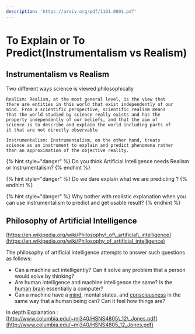 ```yaml
---
description: 'https://arxiv.org/pdf/1101.0891.pdf'
---
```


# To Explain or To Predict\(Instrumentalism vs Realism\)

## Instrumentalism vs Realism

Two different ways science is viewed philosophically

```
Realism: Realism, at the most general level, is the view that 
there are entities in this world that exist independently of our
mind. From a scientific perspective, scientific realism means 
that the world studied by science really exists and has the 
property independently of our beliefs, and that the aim of 
science is to describe and explain the world including parts of 
it that are not directly observable

```

```
Instrumentalism: Instrumentalism, on the other hand, treats
science as an instrument to explain and predict phenomena rather
than an approximation of the objective reality.
```

{% hint style="danger" %}
Do you think Artificial Intelligence needs Realism or Instrumentalism?
{% endhint %}

{% hint style="danger" %}
Do we dare explain what we are predicting ?
{% endhint %}

{% hint style="danger" %}
Why bother with realistic explanation when you can use instrumentalism  to predict and get usable result? 
{% endhint %}

## Philosophy of Artificial Intelligence

[https://en.wikipedia.org/wiki/Philosophy\_of\_artificial\_intelligence](https://en.wikipedia.org/wiki/Philosophy_of_artificial_intelligence)

The philosophy of artificial intelligence attempts to answer such questions as follows:

* Can a machine act intelligently? Can it solve any problem that a person would solve by thinking?
* Are human intelligence and machine intelligence the same? Is the [human brain](https://en.wikipedia.org/wiki/Human_brain) essentially a computer?
* Can a machine have a [mind](https://en.wikipedia.org/wiki/Philosophy_of_mind), mental states, and [consciousness](https://en.wikipedia.org/wiki/Consciousness) in the same way that a human being can? Can it feel how things are?

In depth Explanation : [http://www.columbia.edu/~mj340/HSNS4805\_12\_Jones.pdf](http://www.columbia.edu/~mj340/HSNS4805_12_Jones.pdf)

